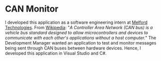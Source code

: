 # CAN Monitor

I developed this application as a software engineering intern at [Melford Technologies](https://www.melfordtechnologies.com/). 
From [Wikipedia](https://en.wikipedia.org/wiki/CAN_bus): 
"_A Controller Area Network (CAN bus) is a vehicle bus standard designed to allow microcontrollers and devices to communicate with each other's applications without a host computer._"
The Development Manager wanted an application to test and monitor messages being sent through CAN buses between hardware devices.
Hence, I developed this application in Visual Studio and C#.

